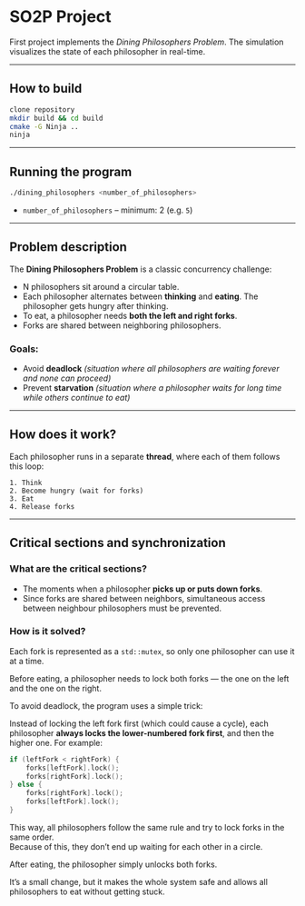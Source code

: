 # SO2P Project

First project implements the *Dining Philosophers Problem*. The simulation visualizes the state of each philosopher in real-time.

---

##  How to build

```bash
clone repository
mkdir build && cd build
cmake -G Ninja ..
ninja
```

---

## Running the program

```bash
./dining_philosophers <number_of_philosophers>
```

- `number_of_philosophers` – minimum: 2 (e.g. `5`)

---

## Problem description

The **Dining Philosophers Problem** is a classic concurrency challenge:
- N philosophers sit around a circular table.
- Each philosopher alternates between **thinking** and **eating**. The philosopher gets hungry after thinking.
- To eat, a philosopher needs **both the left and right forks**.
- Forks are shared between neighboring philosophers.

### Goals:
- Avoid **deadlock** *(situation where all philosophers are waiting forever and none can proceed)*
- Prevent **starvation** *(situation where a philosopher waits for long time while others continue to eat)*

---

## How does it work?

Each philosopher runs in a separate **thread**, where each of them follows this loop: 

    1. Think
    2. Become hungry (wait for forks)
    3. Eat
    4. Release forks

---

## Critical sections and synchronization

### What are the critical sections?
- The moments when a philosopher **picks up or puts down forks**.
- Since forks are shared between neighbors, simultaneous access between neighbour philosophers must be prevented.

###  How is it solved?

Each fork is represented as a `std::mutex`, so only one philosopher can use it at a time.

Before eating, a philosopher needs to lock both forks — the one on the left and the one on the right.

To avoid deadlock, the program uses a simple trick:

Instead of locking the left fork first (which could cause a cycle), each philosopher **always locks the lower-numbered fork first**, and then the higher one. For example:

```cpp
if (leftFork < rightFork) {
    forks[leftFork].lock();
    forks[rightFork].lock();
} else {
    forks[rightFork].lock();
    forks[leftFork].lock();
}
```

This way, all philosophers follow the same rule and try to lock forks in the same order.  
Because of this, they don’t end up waiting for each other in a circle.

After eating, the philosopher simply unlocks both forks.

It’s a small change, but it makes the whole system safe and allows all philosophers to eat without getting stuck.
